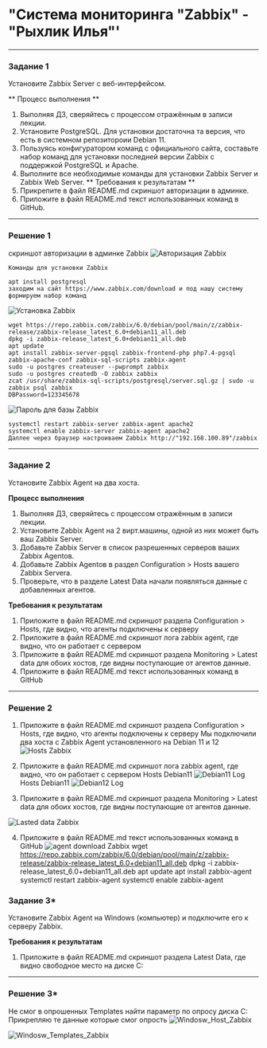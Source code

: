 # "Система мониторинга "Zabbix" - "Рыхлик Илья"' 

---

### Задание 1

Установите Zabbix Server с веб-интерфейсом.

** Процесс выполнения **
1. Выполняя ДЗ, сверяйтесь с процессом отражённым в записи лекции.
2. Установите PostgreSQL. Для установки достаточна та версия, что есть в системном репозитороии Debian 11.
3. Пользуясь конфигуратором команд с официального сайта, составьте набор команд для установки последней версии Zabbix с поддержкой PostgreSQL и Apache.
4. Выполните все необходимые команды для установки Zabbix Server и Zabbix Web Server.
** Требования к результатам **
1. Прикрепите в файл README.md скриншот авторизации в админке.
2. Приложите в файл README.md текст использованных команд в GitHub.

---

### Решение 1

скриншот авторизации в админке Zabbix
![Авторизация Zabbix](https://github.com/ilaryhlik17854-stack/8-03-hw/blob/main/img/Zabbiz_auth.png?raw=true)

`Команды для установки Zabbix`
```
apt install postgresql
заходим на сайт https://www.zabbix.com/download и под нашу систему формируем набор команд
```
![Установка Zabbix](https://github.com/ilaryhlik17854-stack/8-03-hw/blob/main/img/Zabbix_download.png?raw=true)

```
wget https://repo.zabbix.com/zabbix/6.0/debian/pool/main/z/zabbix-release/zabbix-release_latest_6.0+debian11_all.deb
dpkg -i zabbix-release_latest_6.0+debian11_all.deb
apt update
apt install zabbix-server-pgsql zabbix-frontend-php php7.4-pgsql zabbix-apache-conf zabbix-sql-scripts zabbix-agent
sudo -u postgres createuser --pwprompt zabbix
sudo -u postgres createdb -O zabbix zabbix
zcat /usr/share/zabbix-sql-scripts/postgresql/server.sql.gz | sudo -u zabbix psql zabbix
DBPassword=123345678
```
![Пароль для базы Zabbix](https://github.com/ilaryhlik17854-stack/8-03-hw/blob/main/img/DBPassword.png?raw=true)
```
systemctl restart zabbix-server zabbix-agent apache2
systemctl enable zabbix-server zabbix-agent apache2
Даллее через браузер настроиваем Zabbix http://"192.168.100.89"/zabbix
```
---

### Задание 2

Установите Zabbix Agent на два хоста.

**Процесс выполнения**
1. Выполняя ДЗ, сверяйтесь с процессом отражённым в записи лекции.
2. Установите Zabbix Agent на 2 вирт.машины, одной из них может быть ваш Zabbix Server.
3. Добавьте Zabbix Server в список разрешенных серверов ваших Zabbix Agentов.
4. Добавьте Zabbix Agentов в раздел Configuration > Hosts вашего Zabbix Servera.
5. Проверьте, что в разделе Latest Data начали появляться данные с добавленных агентов.

**Требования к результатам**
1. Приложите в файл README.md скриншот раздела Configuration > Hosts, где видно, что агенты подключены к серверу
2. Приложите в файл README.md скриншот лога zabbix agent, где видно, что он работает с сервером
3. Приложите в файл README.md скриншот раздела Monitoring > Latest data для обоих хостов, где видны поступающие от агентов данные.
4. Приложите в файл README.md текст использованных команд в GitHub

---

### Решение 2

1. Приложите в файл README.md скриншот раздела Configuration > Hosts, где видно, что агенты подключены к серверу
Мы подключили два хоста с Zabbix Agent установленного на Debian 11 и 12
![Hosts Zabbix](https://github.com/ilaryhlik17854-stack/8-03-hw/blob/main/img/Zabbix_hosts.png?raw=true)

2. Приложите в файл README.md скриншот лога zabbix agent, где видно, что он работает с сервером
Hosts Debian11
![Debian11 Log](https://github.com/ilaryhlik17854-stack/8-03-hw/blob/main/img/debian11.png?raw=true)
Hosts Debian11
![Debian12 Log](https://github.com/ilaryhlik17854-stack/8-03-hw/blob/main/img/debian12.png?raw=true)

3. Приложите в файл README.md скриншот раздела Monitoring > Latest data для обоих хостов, где видны поступающие от агентов данные.

![Lasted data Zabbix](https://github.com/ilaryhlik17854-stack/8-03-hw/blob/main/img/LastedDate.png?raw=true)

4. Приложите в файл README.md текст использованных команд в GitHub
![agent download Zabbix](https://github.com/ilaryhlik17854-stack/8-03-hw/blob/main/img/Agent_download.png?raw=true)
wget https://repo.zabbix.com/zabbix/6.0/debian/pool/main/z/zabbix-release/zabbix-release_latest_6.0+debian11_all.deb
dpkg -i zabbix-release_latest_6.0+debian11_all.deb
apt update
apt install zabbix-agent
systemctl restart zabbix-agent
systemctl enable zabbix-agent

### Задание 3*

Установите Zabbix Agent на Windows (компьютер) и подключите его к серверу Zabbix.

**Требования к результатам**
1. Приложите в файл README.md скриншот раздела Latest Data, где видно свободное место на диске C:

---

### Решение 3*

Не смог в опрошенных Templates найти параметр по опросу диска С:
Прикрепляю те данные которые смог опрость
![Windosw_Host_Zabbix](https://github.com/ilaryhlik17854-stack/8-03-hw/blob/main/img/Windosw_Host.png?raw=true)

![Windosw_Templates_Zabbix](https://github.com/ilaryhlik17854-stack/8-03-hw/blob/main/img/Windosw_Templates.png?raw=true)

